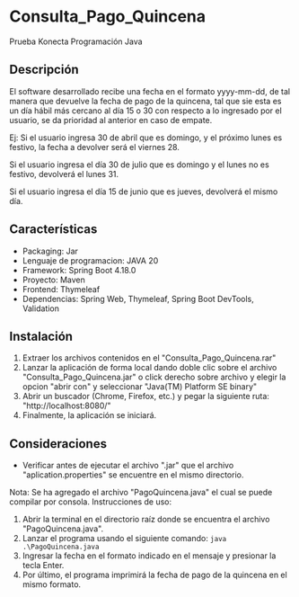 # Consulta_Pago_Quincena
Prueba Konecta Programación Java

## Descripción
El software desarrollado recibe una fecha en el formato yyyy-mm-dd, de tal manera que devuelve la fecha de pago de la quincena, tal que sie esta es un día hábil más cercano al día 15 o 30 con respecto a lo ingresado por el usuario, se da prioridad al anterior en caso de empate.

Ej: Si el usuario ingresa 30 de abril que es domingo, y el próximo lunes es festivo, la fecha a devolver será el viernes 28.

Si el usuario ingresa el día 30 de julio que es domingo y el lunes no es festivo, devolverá el lunes 31.

Si el usuario ingresa el día 15 de junio que es jueves, devolverá el mismo día.

## Características

- Packaging: Jar
- Lenguaje de programacion: JAVA 20
- Framework: Spring Boot 4.18.0
- Proyecto: Maven 
- Frontend: Thymeleaf
- Dependencias: Spring Web, Thymeleaf, Spring Boot DevTools, Validation

## Instalación
1. Extraer los archivos contenidos en el "Consulta_Pago_Quincena.rar"
2. Lanzar la aplicación de forma local dando doble clic sobre el archivo "Consulta_Pago_Quincena.jar" o click derecho sobre archivo y elegir la opcion "abrir con" y seleccionar "Java(TM) Platform SE binary"
3. Abrir un buscador (Chrome, Firefox, etc.) y pegar la siguiente ruta: "http://localhost:8080/"
4. Finalmente, la aplicación se iniciará.

## Consideraciones
- Verificar antes de ejecutar el archivo ".jar" que el archivo "aplication.properties" se encuentre en el mismo directorio.

Nota: Se ha agregado el archivo "PagoQuincena.java" el cual se puede compilar por consola. Instrucciones de uso:
1. Abrir la terminal en el directorio raíz donde se encuentra el archivo "PagoQuincena.java".
2. Lanzar el programa usando el siguiente comando: `java .\PagoQuincena.java`
3. Ingresar la fecha en el formato indicado en el mensaje y presionar la tecla Enter.
4. Por último, el programa imprimirá la fecha de pago de la quincena en el mismo formato.
